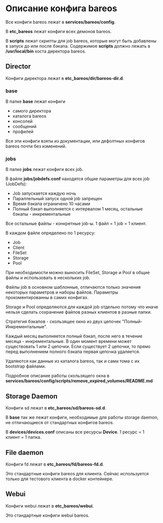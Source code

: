 # Описание конфига bareos

Все конфиги bareos лежат в **services/bareos/config**.

В **etc_bareos** лежат конфиги всех демонов bareos.

В **scripts** лежат скрипты для job bareos, которые могут быть добавлены в запуск до или после
бэкапа. Содержимое **scripts** должно лежать в **/usr/local/bin** хоста директора bareos.


## Director

Конфиги директора лежат в **etc_bareos/dir/bareos-dir.d**.

### base

В папке **base** лежат конфиги

- самого директора
- каталога bareos
- консолей
- сообщений
- профилей

Все эти конфиги взяты из документации, или дефолтных конфигов bareos почти без изменений.

### jobs

В папке **jobs** лежат конфиги всех job.

В файле **jobs/jobdefs.conf** находятся общие параметры для всех job (JobDefs):

- Job запускается каждую ночь
- Параллельный запуск одной job запрещен
- Время бэкапа ограничено 10 часами
- Полный бэкап выполняется с интервалом 1 месяц, остальные бэкапы - инкрементальные

Все остальные файлы - конкретные job-ы. 1 файл = 1 job = 1 клиент.

В каждом файле определено по 1 ресурсу:

- Job
- Client
- FileSet
- Storage
- Pool

При необходимости можно выносить FileSet, Storage и Pool в общие файлы и использовать в нескольких
job.

Файлы job в основном шаблонные, отличаются только значения некоторых параметров и наборы файлов.
Параметры прокоментированны в самих конфигах.

Storage и Pool определяются для каждой job отдельно потому что иначе нельзя сделать сохранение
файлов разных клиентов в разные папки.

Стратегия бэкапов - скользящее окно из двух цепочек "Полный-Инкрементальные".

Каждый месяц выполняется полный бэкап, после него в течение месяца - инкрементальные.
В один момент времени может существовать 1 или 2 цепочки. Если существует 2 цепочки, то прямо
перед выполнением полного бэкапа первая цепочка удаляется.

Удаляются как данные из каталога bareos, так и сами тома с их bootstrap файлами.

Подробное описание работы скользящего окна в
**services/bareos/config/scripts/remove_expired_volumes/README.md**

## Storage Daemon

Конфиги sd лежат в **etc_bareos/sd/bareos-sd.d**.

В **base** так же лежат конфиги, необходимые для работы storage daemon, не отличающиеся от
стандартных конфигов bareos.

В **devices/devices.conf** описаны все ресурсы **Device**. 1 ресурс = 1 клиент = 1 папка.


## File daemon

Конфиги fd лежат в **etc_bareos/fd/bareos-fd.d**.

Это стандартные конфиги bareos для клиента. Сейчас используется только для тестового клиента в
docker контейнере.


## Webui

Конфиги webui лежат в **etc_bareos/webui**.

Это стандартные конфиги webui bareos.




